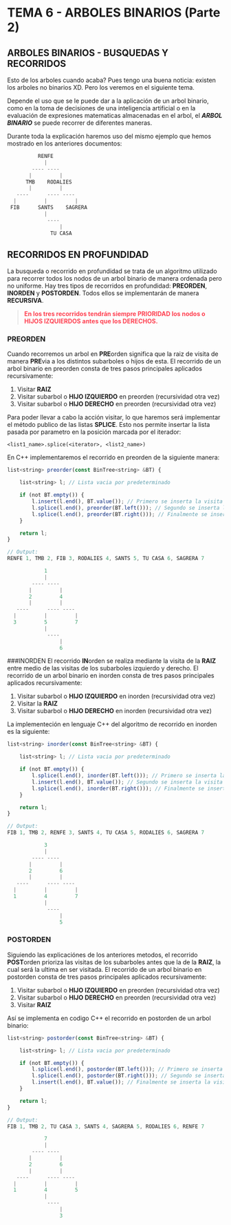 # TEMA 6 - ARBOLES BINARIOS (Parte 2)
## **ARBOLES BINARIOS - BUSQUEDAS Y RECORRIDOS**
Esto de los arboles cuando acaba? Pues tengo una buena noticia: existen los arboles no binarios XD. Pero los veremos en el siguiente tema.

Depende el uso que se le puede dar a la aplicación de un arbol binario, como en la toma de decisiones de una inteligencia artificial o en la evaluación de expresiones matematicas almacenadas en el arbol, el ***ARBOL BINARIO*** se puede recorrer de diferentes maneras.

Durante toda la explicación haremos uso del mismo ejemplo que hemos mostrado en los anteriores documentos:
```js
          RENFE
            |
        ---- ----
       |         |
      TMB    RODALIES
       |         |
   ----      ---- ----
  |         |         |
 FIB      SANTS    SAGRERA
            |
             ----
                 |
              TU CASA
```

## RECORRIDOS EN PROFUNDIDAD
La busqueda o recorrido en profundidad se trata de un algoritmo utilizado para recorrer todos los nodos de un arbol binario de manera ordenada pero no uniforme. Hay tres tipos de recorridos en profundidad: **PREORDEN**, **INORDEN** y **POSTORDEN**. Todos ellos se implementarán de manera **RECURSIVA**.

> <span style="color:#ff4252">**En los tres recorridos tendrán siempre PRIORIDAD los nodos o HIJOS IZQUIERDOS antes que los DERECHOS.**</span>

### PREORDEN
Cuando recorremos un arbol en **PRE**orden significa que la raiz de visita de manera **PRE**via a los distintos subarboles o hijos de esta. El recorrido de un arbol binario en preorden consta de tres pasos principales aplicados recursivamente:

1. Visitar **RAIZ**
2. Visitar subarbol o **HIJO IZQUIERDO** en preorden (recursividad otra vez)
3. Visitar subarbol o **HIJO DERECHO** en preorden (recursividad otra vez)

Para poder llevar a cabo la acción visitar, lo que haremos será implementar el método publico de las listas **SPLICE**. Esto nos permite insertar la lista pasada por parametro en la posición marcada por el iterador:
```
<list1_name>.splice(<iterator>, <list2_name>)
```
En C++ implementaremos el recorrido en preorden de la siguiente manera:

```js
list<string> preorder(const BinTree<string> &BT) {

    list<string> l; // Lista vacia por predeterminado

    if (not BT.empty()) {
        l.insert(l.end(), BT.value()); // Primero se inserta la visita de la raiz
        l.splice(l.end(), preorder(BT.left())); // Segundo se inserta la llamada recursiva del lado izquierdo
        l.splice(l.end(), preorder(BT.right())); // Finalmente se inserta la llamada recursiva del lado derecho
    }

    return l;
}
```
```js
// Output:
RENFE 1, TMB 2, FIB 3, RODALIES 4, SANTS 5, TU CASA 6, SAGRERA 7

            1
            |
        ---- ----
       |         |
       2         4
       |         |
   ----      ---- ----
  |         |         |
  3         5         7
            |
             ----
                 |
                 6
```

###INORDEN
El recorrido **IN**orden se realiza mediante la visita de la **RAIZ** entre medio de las visitas de los subarboles izquierdo y derecho. El recorrido de un arbol binario en inorden consta de tres pasos principales aplicados recursivamente:

1. Visitar subarbol o **HIJO IZQUIERDO** en inorden (recursividad otra vez)
2. Visitar la **RAIZ**
3. Visitar subarbol o **HIJO DERECHO** en inorden (recursividad otra vez)

La implementeción en lenguaje C++ del algoritmo de recorrido en inorden es la siguiente:
```js
list<string> inorder(const BinTree<string> &BT) {

    list<string> l; // Lista vacia por predeterminado

    if (not BT.empty()) {
        l.splice(l.end(), inorder(BT.left())); // Primero se inserta la llamada recursiva del lado izquierdo
        l.insert(l.end(), BT.value()); // Segundo se inserta la visita de la raiz
        l.splice(l.end(), inorder(BT.right())); // Finalmente se inserta la llamada recursiva del lado derecho
    }

    return l;
}
```
```js
// Output:
FIB 1, TMB 2, RENFE 3, SANTS 4, TU CASA 5, RODALIES 6, SAGRERA 7

            3
            |
        ---- ----
       |         |
       2         6
       |         |
   ----      ---- ----
  |         |         |
  1         4         7
            |
             ----
                 |
                 5
```

### POSTORDEN
Siguiendo las explicaciónes de los anteriores metodos, el recorrido **POST**orden prioriza las visitas de los subarboles antes que la de la **RAIZ**, la cual será la ultima en ser visitada. El recorrido de un arbol binario en postorden consta de tres pasos principales aplicados recursivamente:

1. Visitar subarbol o **HIJO IZQUIERDO** en preorden (recursividad otra vez)
2. Visitar subarbol o **HIJO DERECHO** en preorden (recursividad otra vez)
3. Visitar **RAIZ**

Así se implementa en codigo C++ el recorrido en postorden de un arbol binario:

```js
list<string> postorder(const BinTree<string> &BT) {

    list<string> l; // Lista vacia por predeterminado

    if (not BT.empty()) {
        l.splice(l.end(), postorder(BT.left())); // Primero se inserta la llamada recursiva del lado izquierdo
        l.splice(l.end(), postorder(BT.right())); // Segundo se inserta la llamada recursiva del lado derecho
        l.insert(l.end(), BT.value()); // Finalmente se inserta la visita de la raiz
    }

    return l;
}
```
```js
// Output:
FIB 1, TMB 2, TU CASA 3, SANTS 4, SAGRERA 5, RODALIES 6, RENFE 7

            7
            |
        ---- ----
       |         |
       2         6
       |         |
   ----      ---- ----
  |         |         |
  1         4         5
            |
             ----
                 |
                 3
```